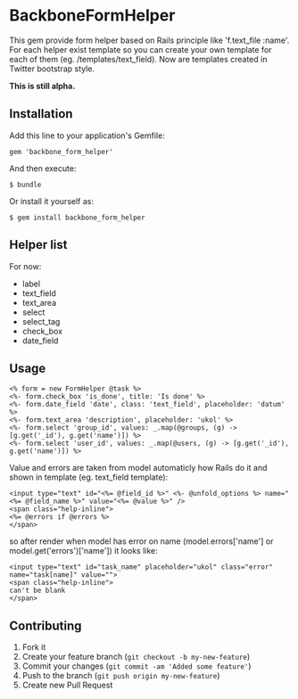 # BackboneFormHelper

This gem provide form helper based on Rails principle like 'f.text_file
:name'. For each helper exist template so you can create your own
template for each of them (eg. /templates/text_field). Now are templates
created in Twitter bootstrap style.

**This is still alpha.**

## Installation

Add this line to your application's Gemfile:

    gem 'backbone_form_helper'

And then execute:

    $ bundle

Or install it yourself as:

    $ gem install backbone_form_helper

## Helper list
For now:

* label
* text_field
* text_area
* select
* select_tag
* check_box
* date_field

## Usage

    <% form = new FormHelper @task %>
    <%- form.check_box 'is_done', title: 'Is done' %>
    <%- form.date_field 'date', class: 'text_field', placeholder: 'datum' %>
    <%- form.text_area 'description', placeholder: 'ukol' %>
    <%- form.select 'group_id', values: _.map(@groups, (g) -> [g.get('_id'), g.get('name')]) %>
    <%- form.select 'user_id', values: _.map(@users, (g) -> [g.get('_id'), g.get('name')]) %>
        

Value and errors are taken from model automaticly how Rails do it and shown in template (eg. text_field template):

    <input type="text" id="<%= @field_id %>" <%- @unfold_options %> name="<%= @field_name %>" value="<%= @value %>" />
    <span class="help-inline">
    <%= @errors if @errors %>
    </span>

so after render when model has error on name (model.errors['name'] or model.get('errors')['name']) it looks like:

    <input type="text" id="task_name" placeholder="ukol" class="error" name="task[name]" value="">
    <span class="help-inline">
    can't be blank
    </span>

## Contributing

1. Fork it
2. Create your feature branch (`git checkout -b my-new-feature`)
3. Commit your changes (`git commit -am 'Added some feature'`)
4. Push to the branch (`git push origin my-new-feature`)
5. Create new Pull Request
